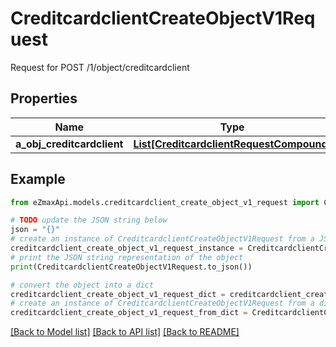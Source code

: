 # CreditcardclientCreateObjectV1Request

Request for POST /1/object/creditcardclient

## Properties

Name | Type | Description | Notes
------------ | ------------- | ------------- | -------------
**a_obj_creditcardclient** | [**List[CreditcardclientRequestCompound]**](CreditcardclientRequestCompound.md) |  | 

## Example

```python
from eZmaxApi.models.creditcardclient_create_object_v1_request import CreditcardclientCreateObjectV1Request

# TODO update the JSON string below
json = "{}"
# create an instance of CreditcardclientCreateObjectV1Request from a JSON string
creditcardclient_create_object_v1_request_instance = CreditcardclientCreateObjectV1Request.from_json(json)
# print the JSON string representation of the object
print(CreditcardclientCreateObjectV1Request.to_json())

# convert the object into a dict
creditcardclient_create_object_v1_request_dict = creditcardclient_create_object_v1_request_instance.to_dict()
# create an instance of CreditcardclientCreateObjectV1Request from a dict
creditcardclient_create_object_v1_request_from_dict = CreditcardclientCreateObjectV1Request.from_dict(creditcardclient_create_object_v1_request_dict)
```
[[Back to Model list]](../README.md#documentation-for-models) [[Back to API list]](../README.md#documentation-for-api-endpoints) [[Back to README]](../README.md)


